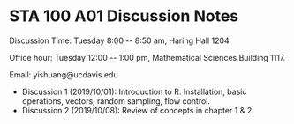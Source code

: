 # STA 100 A01 Discussion Notes

Discussion Time: Tuesday 8:00 -- 8:50 am, Haring Hall 1204.

Office hour: Tuesday 12:00 -- 1:00 pm, Mathematical Sciences Building 1117.

Email: yishuang\@ucdavis.edu

- Discussion 1 (2019/10/01): Introduction to R. Installation, basic operations, vectors, random sampling, flow control.
- Discussion 2 (2019/10/08): Review of concepts in chapter 1 & 2.

